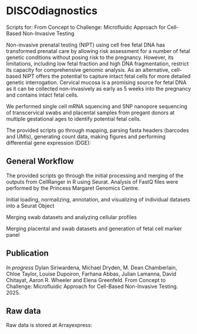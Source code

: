 # DISCOdiagnostics
Scripts for: From Concept to Challenge: Microfluidic Approach for Cell-Based Non-Invasive Testing

Non-invasive prenatal testing (NIPT) using cell free fetal DNA has transformed prenatal care by allowing risk assessment for a number of fetal genetic conditions without posing risk to the pregnancy. However, its limitations, including low fetal fraction and high DNA fragmentation, restrict its capacity for comprehensive genomic analysis. As an alternative, cell-based NIPT offers the potential to capture intact fetal cells for more detailed genetic interrogation. Cervical mucosa is a promising source for fetal DNA as it can be collected non-invasively as early as 5 weeks into the pregnancy and contains intact fetal cells. 

We performed single cell mRNA squencing and SNP nanopore sequencing of transcervical swabs and placental samples from pregant donors at multiple gestational ages to identify potential fetal cells. 

The provided scripts go through mapping, parsing fasta headers (barcodes and UMIs), generating count data, making figures and performing differential gene expression (DGE):

## General Workflow
The provided scripts go through the initial processing and merging of the outputs from CellRanger in R using Seurat. Analysis of FastQ files were performed by the Princess Margaret Genomics Centre.

Initial loading, normalizing, annotation, and visualizing of individual datasets into a Seurat Object

Merging swab datasets and analyzing cellular profiles

Merging placental and swab datasets and generation of fetal cell marker panel

## Publication
*In progress*
Dylan Siriwardena, Michael Dryden, M. Dean Chamberlain, Chloe Taylor, Louise Dupoiron, Farhana Abbas, Julian Lamanna, David Chitayat, Aaron R. Wheeler and Elena Greenfeld. From Concept to Challenge: Microfluidic Approach for Cell-Based Non-Invasive Testing. 2025.

## Raw data
Raw data is stored at Arrayexpress: 
